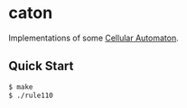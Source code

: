 # caton

Implementations of some [Cellular Automaton](https://en.wikipedia.org/wiki/Cellular_automaton).

## Quick Start

```bash
$ make
$ ./rule110
```
